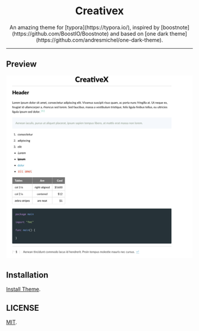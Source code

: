 <h1 align="center">Creativex</h1>

<p align="center">
An amazing theme for [typora](https://typora.io/), inspired by [boostnote](https://github.com/BoostIO/Boostnote) and based on [one dark theme](https://github.com/andresmichel/one-dark-theme).
</p>

---

## Preview

![](images/creativex.png)

## Installation

[Install Theme](http://theme.typora.io/doc/Install-Theme/).

## LICENSE

[MIT](LICENSE).
